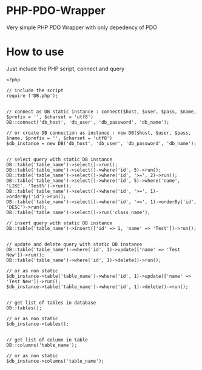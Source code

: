 # PHP-PDO-Wrapper
Very simple PHP PDO Wrapper with only depedency of PDO

# How to use
Just include the PHP script, connect and query

    
    <?php
    
    // include the script
    require ('DB.php');
    
    
    // connect as DB static instance : connect($host, $user, $pass, $name, $prefix = '', $charset = 'utf8')
    DB::connect('db_host', 'db_user', 'db_password', 'db_name');
    
    // or create DB connection as instance : new DB($host, $user, $pass, $name, $prefix = '', $charset = 'utf8')
    $db_instance = new DB('db_host', 'db_user', 'db_password', 'db_name');
    
    
    // select query with static DB instance
    DB::table('table_name')->select()->run();
    DB::table('table_name')->select()->where('id', 5)->run();
    DB::table('table_name')->select()->where('id', '>=', 2)->run();
    DB::table('table_name')->select()->where('id', 5)->where('name', 'LIKE', 'Test%')->run();
    DB::table('table_name')->select()->where('id', '>=', 1)->orderBy('id')->run();
    DB::table('table_name')->select()->where('id', '>=', 1)->orderBy('id', 'DESC')->run();
    DB::table('table_name')->select()->run('class_name');
    
    // insert query with static DB instance
    DB::table('table_name')->insert(['id' => 1, 'name' => 'Test'])->run();
    
    
    // update and delete query with static DB instance
    DB::table('table_name')->where('id', 1)->update(['name' => 'Test New'])->run();
    DB::table('table_name')->where('id', 1)->delete()->run();
    
    // or as non static
    $db_instance->table('table_name')->where('id', 1)->update(['name' => 'Test New'])->run();
    $db_instance->table('table_name')->where('id', 1)->delete()->run();
    
    
    // get list of tables in database
    DB::tables();
    
    // or as non static
    $db_instance->tables();
    
    
    // get list of column in table
    DB::columns('table_name');
    
    // or as non static
    $db_instance->columns('table_name');
